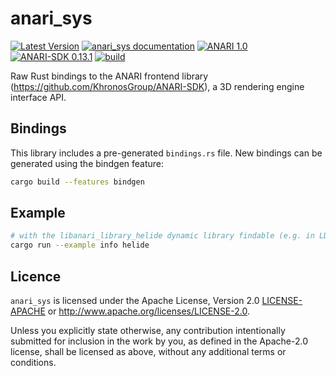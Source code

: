 # anari_sys

[![Latest Version](https://img.shields.io/crates/v/anari_sys.svg)](https://crates.io/crates/anari_sys)
[![anari_sys documentation](https://docs.rs/anari_sys/badge.svg)](https://docs.rs/anari_sys)
[![ANARI 1.0](https://img.shields.io/badge/ANARI-1.0-blue)](https://www.khronos.org/registry/ANARI/)
[![ANARI-SDK 0.13.1](https://img.shields.io/badge/ANARI--SDK-0.13.1-blue)](https://github.com/KhronosGroup/ANARI-SDK)
[![build](https://github.com/LDeakin/rust_anari_sys/actions/workflows/ci.yml/badge.svg)](https://github.com/LDeakin/rust_anari_sys/actions/workflows/ci.yml)

Raw Rust bindings to the ANARI frontend library (<https://github.com/KhronosGroup/ANARI-SDK>), a 3D rendering engine interface API.

## Bindings
This library includes a pre-generated `bindings.rs` file. New bindings can be generated using the bindgen feature:
```bash
cargo build --features bindgen
```

## Example
```bash
# with the libanari_library_helide dynamic library findable (e.g. in LD_LIBRARY_PATH on linux)
cargo run --example info helide
```

## Licence
`anari_sys` is licensed under the Apache License, Version 2.0 [LICENSE-APACHE](./LICENCE-APACHE) or <http://www.apache.org/licenses/LICENSE-2.0>.

Unless you explicitly state otherwise, any contribution intentionally submitted for inclusion in the work by you, as defined in the Apache-2.0 license, shall be licensed as above, without any additional terms or conditions.
